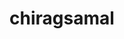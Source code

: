 ---
title: chiragsamal
github: https://github.com/chiragsamal
mode: dark
transition: 1s
score: 84.6
archetype:
- Minimalistic
---
